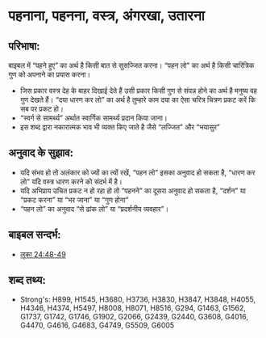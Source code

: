 # पहनाना, पहनना, वस्त्र, अंगरखा, उतारना #

## परिभाषा: ##

बाइबल में “पहने हुए” का अर्थ है किसी बात से सुसज्जित करना। “पहन लो” का अर्थ है किसी चारित्रिक गुण को अपनाने का प्रयास करना।

* जिस प्रकार वस्त्र देह के बाहर दिखाई देते हैं उसी प्रकार किसी गुण से संपन्न होने का अर्थ है मनुष्य वह गुण देखते हैं। “दया धारण कर लो” का अर्थ है तुम्हारे काम दया का ऐसा चरित्र चित्रण प्रकट करें कि सब पर प्रकट हो।
* “स्वर्ग से सामर्थ्य” अर्थात स्वार्गिक सामर्थ्य प्रदान किया जाना।
* इस शब्द द्वारा नकारात्मक भाव भी व्यक्त किए जाते है जैसे “लज्जित” और “भयासुर”

## अनुवाद के सुझाव: ##

* यदि संभव हो तो अलंकार को ज्यों का त्यों रखें, “पहन लो” इसका अनुवाद हो सकता है, “धारण कर लो” यदि वस्त्र धारण करने को संदर्भ में है। 
* यदि अभिप्राय उचित प्रकट न हो रहा हो तो “पहनने” का दूसरा अनुवाद हो सकता है, “दर्शन” या “प्रकट करना” या “भर जाना” या “गुण होना”
* “पहन लो” का अनुवाद “से ढांक लो” या “प्रदर्शनीय व्यवहार”।

## बाइबल सन्दर्भ: ##

* [लूका 24:48-49](rc://en/tn/help/luk/24/48)

## शब्द तथ्य: ##

* Strong's: H899, H1545, H3680, H3736, H3830, H3847, H3848, H4055, H4346, H4374, H5497, H8008, H8071, H8516, G294, G1463, G1562, G1737, G1742, G1746, G1902, G2066, G2439, G2440, G3608, G4016, G4470, G4616, G4683, G4749, G5509, G6005
